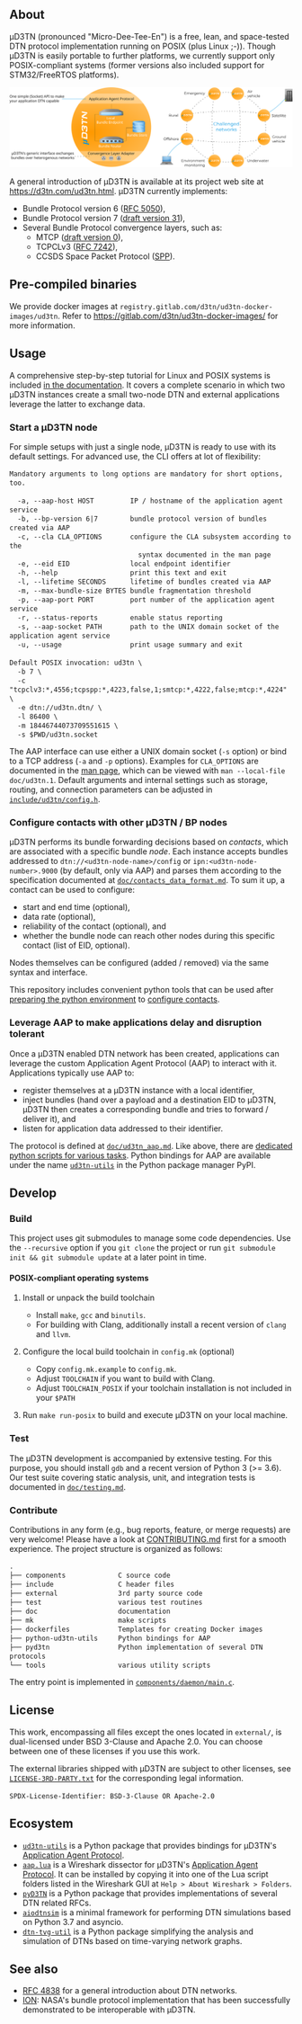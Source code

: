 ## About

µD3TN (pronounced "Micro-Dee-Tee-En") is a free, lean, and space-tested DTN protocol implementation running on POSIX (plus Linux ;-)).
Though µD3TN is easily portable to further platforms, we currently support only POSIX-compliant systems (former versions also included support for STM32/FreeRTOS platforms).

![](doc/overview.svg)

A general introduction of µD3TN is available at its project web site at https://d3tn.com/ud3tn.html. µD3TN currently implements:

- Bundle Protocol version 6 ([RFC 5050](https://datatracker.ietf.org/doc/html/rfc5050)),
- Bundle Protocol version 7 ([draft version 31](https://datatracker.ietf.org/doc/html/draft-ietf-dtn-bpbis-31)),
- Several Bundle Protocol convergence layers, such as:
  - MTCP ([draft version 0](https://datatracker.ietf.org/doc/html/draft-ietf-dtn-mtcpcl-00)),
  - TCPCLv3 ([RFC 7242](https://datatracker.ietf.org/doc/html/rfc7242)),
  - CCSDS Space Packet Protocol ([SPP](https://public.ccsds.org/Pubs/133x0b2e1.pdf)).

## Pre-compiled binaries

We provide docker images at `registry.gitlab.com/d3tn/ud3tn-docker-images/ud3tn`. Refer to https://gitlab.com/d3tn/ud3tn-docker-images/ for more information.

## Usage

A comprehensive step-by-step tutorial for Linux and POSIX systems is included [in the documentation](doc/posix_quick_start_guide.md). It covers a complete scenario in which two µD3TN instances create a small two-node DTN and external applications leverage the latter to exchange data.

### Start a µD3TN node

For simple setups with just a single node, µD3TN is ready to use with its default settings. For advanced use, the CLI offers at lot of flexibility:

```
Mandatory arguments to long options are mandatory for short options, too.

  -a, --aap-host HOST         IP / hostname of the application agent service
  -b, --bp-version 6|7        bundle protocol version of bundles created via AAP
  -c, --cla CLA_OPTIONS       configure the CLA subsystem according to the
                                syntax documented in the man page
  -e, --eid EID               local endpoint identifier
  -h, --help                  print this text and exit
  -l, --lifetime SECONDS      lifetime of bundles created via AAP
  -m, --max-bundle-size BYTES bundle fragmentation threshold
  -p, --aap-port PORT         port number of the application agent service
  -r, --status-reports        enable status reporting
  -s, --aap-socket PATH       path to the UNIX domain socket of the application agent service
  -u, --usage                 print usage summary and exit

Default POSIX invocation: ud3tn \
  -b 7 \
  -c "tcpclv3:*,4556;tcpspp:*,4223,false,1;smtcp:*,4222,false;mtcp:*,4224" \
  -e dtn://ud3tn.dtn/ \
  -l 86400 \
  -m 18446744073709551615 \
  -s $PWD/ud3tn.socket
```

The AAP interface can use either a UNIX domain socket (`-s` option) or bind to a TCP address (`-a` and `-p` options).
Examples for `CLA_OPTIONS` are documented in the [man page](doc/ud3tn.1),
which can be viewed with `man --local-file doc/ud3tn.1`.
Default arguments and internal settings such as storage, routing, and connection parameters can be adjusted in [`include/ud3tn/config.h`](include/ud3tn/config.h).

### Configure contacts with other µD3TN / BP nodes

µD3TN performs its bundle forwarding decisions based on _contacts_, which are associated with a specific bundle _node_. Each instance accepts bundles addressed to `dtn://<ud3tn-node-name>/config` or `ipn:<ud3tn-node-number>.9000` (by default, only via AAP) and parses them according to the specification documented at [`doc/contacts_data_format.md`](doc/contacts_data_format.md). To sum it up, a contact can be used to configure:

- start and end time (optional),
- data rate (optional),
- reliability of the contact (optional), and
- whether the bundle node can reach other nodes during this specific contact (list of EID, optional).

Nodes themselves can be configured (added / removed) via the same syntax and interface.

This repository includes convenient python tools that can be used after [preparing the python environment](doc/python-venv.md) to [configure contacts](tools/aap/aap_config.py).

### Leverage AAP to make applications delay and disruption tolerant

Once a µD3TN enabled DTN network has been created, applications can leverage the custom Application Agent Protocol (AAP) to interact with it. Applications typically use AAP to:

- register themselves at a µD3TN instance with a local identifier,
- inject bundles (hand over a payload and a destination EID to µD3TN, µD3TN then creates a corresponding bundle and tries to forward / deliver it), and
- listen for application data addressed to their identifier.

The protocol is defined at [`doc/ud3tn_aap.md`](doc/ud3tn_aap.md). Like above, there are [dedicated python scripts for various tasks](tools/aap). Python bindings for AAP are available under the name [`ud3tn-utils`](https://pypi.org/project/ud3tn-utils/) in the Python package manager PyPI.

## Develop

### Build

This project uses git submodules to manage some code dependencies. 
Use the `--recursive` option if you `git clone` the project or run
`git submodule init && git submodule update` at a later point in time.

#### POSIX-compliant operating systems

1. Install or unpack the build toolchain
   - Install `make`, `gcc` and `binutils`.
   - For building with Clang, additionally install a recent version of `clang` and `llvm`.

2. Configure the local build toolchain in `config.mk` (optional)
   - Copy `config.mk.example` to `config.mk`.
   - Adjust `TOOLCHAIN` if you want to build with Clang.
   - Adjust `TOOLCHAIN_POSIX` if your toolchain installation is not included in your `$PATH`

3. Run `make run-posix` to build and execute µD3TN on your local machine.


### Test

The µD3TN development is accompanied by extensive testing. For this purpose, you should install `gdb` and a recent version of Python 3 (>= 3.6). Our test suite covering static analysis, unit, and integration tests is documented in [`doc/testing.md`](doc/testing.md).

### Contribute

Contributions in any form (e.g., bug reports, feature, or merge requests) are very welcome! Please have a look at [CONTRIBUTING.md](CONTRIBUTING.md) first for a smooth experience. The project structure is organized as follows:

```
.
├── components             C source code
├── include                C header files
├── external               3rd party source code
├── test                   various test routines
├── doc                    documentation
├── mk                     make scripts
├── dockerfiles            Templates for creating Docker images
├── python-ud3tn-utils     Python bindings for AAP
├── pyd3tn                 Python implementation of several DTN protocols
└── tools                  various utility scripts
```

The entry point is implemented in [`components/daemon/main.c`](components/daemon/main.c).

## License

This work, encompassing all files except the ones located in `external/`, is dual-licensed under BSD 3-Clause and Apache 2.0. You can choose between one of these licenses if you use this work.

The external libraries shipped with µD3TN are subject to other licenses, see [`LICENSE-3RD-PARTY.txt`](external/LICENSE-3RD-PARTY.txt) for the corresponding legal information.

`SPDX-License-Identifier: BSD-3-Clause OR Apache-2.0`

## Ecosystem

- [`ud3tn-utils`](https://pypi.org/project/ud3tn-utils/) is a Python package that provides bindings for µD3TN's [Application Agent Protocol](doc/ud3tn_aap.md).
- [`aap.lua`](tools/aap.lua) is a Wireshark dissector for µD3TN's [Application Agent Protocol](doc/ud3tn_aap.md). It can be installed by copying it into one of the Lua script folders listed in the Wireshark GUI at `Help > About Wireshark > Folders`.
- [`pyD3TN`](https://pypi.org/project/pyD3TN/) is a Python package that provides implementations of several DTN related RFCs.
- [`aiodtnsim`](https://gitlab.com/d3tn/aiodtnsim) is a minimal framework for performing DTN simulations based on Python 3.7 and asyncio.
- [`dtn-tvg-util`](https://gitlab.com/d3tn/dtn-tvg-util) is a Python package simplifying the analysis and simulation of DTNs based on time-varying network graphs.

## See also

- [RFC 4838](https://datatracker.ietf.org/doc/html/rfc4838) for a general introduction about DTN networks.
- [ION](https://sourceforge.net/projects/ion-dtn/): NASA's bundle protocol implementation that has been successfully demonstrated to be interoperable with µD3TN.
